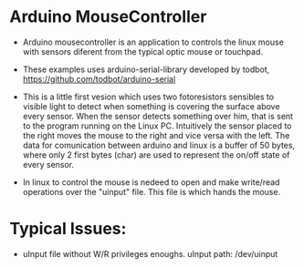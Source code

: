 # Arduino MouseController

- Arduino mousecontroller is an application to controls the linux mouse with sensors diferent from the typical optic mouse or touchpad.

- These examples uses arduino-serial-library developed by todbot, https://github.com/todbot/arduino-serial

- This is a little first vesion which uses two fotoresistors sensibles to visible light to detect when something is covering the surface above every sensor. When the sensor detects something over him, that is sent to the program running on the Linux PC.
Intuitively the sensor placed to the right moves the mouse to the right and vice versa with the left.
The data for comunication between arduino and linux is a buffer of 50 bytes, where only 2 first bytes (char) are used to represent the on/off state of every sensor.

- In linux to control the mouse is nedeed to open and make write/read operations over the "uinput" file. This file is which hands the mouse.

# Typical Issues:

- uInput file without W/R privileges enoughs. uInput path: /dev/uinput



